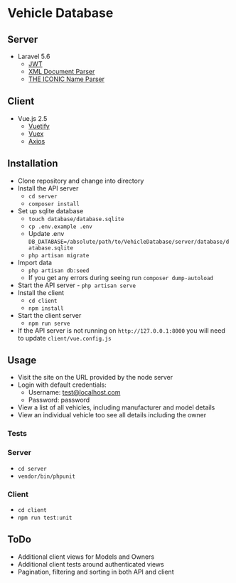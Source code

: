 # Vehicle Database

## Server

- Laravel 5.6
  - [JWT](https://github.com/tymondesigns/jwt-auth)
  - [XML Document Parser](https://github.com/orchestral/parser)
  - [THE ICONIC Name Parser](https://github.com/theiconic/name-parser)

## Client

- Vue.js 2.5
  - [Vuetify](https://vuetifyjs.com/en/)
  - [Vuex](https://vuex.vuejs.org/)
  - [Axios](https://www.axios.com/)

## Installation

- Clone repository and change into directory
- Install the API server
  - `cd server`
  - `composer install`
- Set up sqlite database
  - `touch database/database.sqlite`
  - `cp .env.example .env`
  - Update .env `DB_DATABASE=/absolute/path/to/VehicleDatabase/server/database/database.sqlite`
  - `php artisan migrate`
- Import data
  - `php artisan db:seed`
  - If you get any errors during seeing run `composer dump-autoload`
- Start the API server - `php artisan serve`
- Install the client 
  - `cd client` 
  - `npm install`
- Start the client server 
  - `npm run serve`
- If the API server is not running on `http://127.0.0.1:8000` you will need to update `client/vue.config.js`

## Usage

- Visit the site on the URL provided by the node server
- Login with default credentials:
  - Username: test@localhost.com
  - Password: password
- View a list of all vehicles, including manufacturer and model details
- View an individual vehicle too see all details including the owner

### Tests

### Server

- `cd server`
- `vendor/bin/phpunit`

### Client

- `cd client`
- `npm run test:unit`

## ToDo

- Additional client views for Models and Owners
- Additional client tests around authenticated views
- Pagination, filtering and sorting in both API and client
